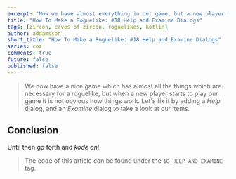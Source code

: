 ```yaml
---
excerpt: "Now we have almost everything in our game, but a new player might be puzzled how to play. Let's add help and examine dialogs!"
title: "How To Make a Roguelike: #18 Help and Examine Dialogs"
tags: [zircon, caves-of-zircon, roguelikes, kotlin]
author: addamsson
short_title: "How To Make a Roguelike: #18 Help and Examine Dialogs"
series: coz
comments: true
future: false
published: false
---
```


> We now have a nice game which has almost all the things which are necessary for a roguelike,
but when a new player starts to play our game it is not obvious how things work. Let's fix it
by adding a *Help* dialog, and an *Examine* dialog to take a look at our items.

## 

## Conclusion


Until then go forth and *kode on*!
 
> The code of this article can be found under the `18_HELP_AND_EXAMINE` tag.
